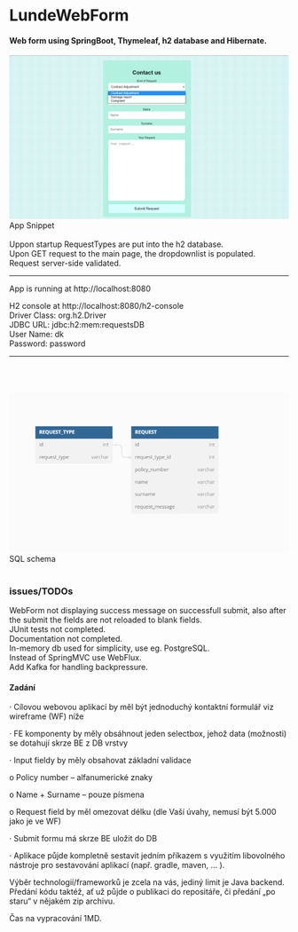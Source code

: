 # LundeWebForm

<H4> Web form using SpringBoot, Thymeleaf, h2 database and Hibernate. </h4>

<div align="Left">
    <img src="/images/WebFormSnippet.png" width="800px"</img> 
</div>
App Snippet 
<br><br>
Uppon startup RequestTypes are put into the h2 database. 
<br>
Upon GET request to the main page, the dropdownlist is populated.
<br>
Request server-side validated.

---------------------------

App is running at http://localhost:8080

H2 console at http://localhost:8080/h2-console    
Driver Class: org.h2.Driver  
JDBC URL: jdbc:h2:mem:requestsDB  
User Name: dk  
Password: password 

---------------------------

<br>
<br>
<br>
<div align="left">
    <img src="/images/schema.png" width="600px"</img> 
</div>
SQL schema
<br>
<br>

<h3>issues/TODOs</h3>
WebForm not displaying success message on successfull submit, also after the submit the fields are not reloaded to blank fields.<br>
JUnit tests not completed.<br>
Documentation not completed.<br>
In-memory db used for simplicity, use eg. PostgreSQL.<br>
Instead of SpringMVC use WebFlux.<br>
Add Kafka for handling backpressure.



<h4>Zadání</h4>
·         Cílovou webovou aplikací by měl být jednoduchý kontaktní formulář viz wireframe (WF) níže

·         FE komponenty by měly obsáhnout jeden selectbox, jehož data (možnosti) se dotahují skrze BE z DB vrstvy

·         Input fieldy by měly obsahovat základní validace 

o    Policy number – alfanumerické znaky

o    Name + Surname – pouze písmena

o    Request field by měl omezovat délku (dle Vaší úvahy, nemusí být 5.000 jako je ve WF)

·         Submit formu má skrze BE uložit do DB

·         Aplikace půjde kompletně sestavit jedním příkazem s využitím libovolného nástroje pro sestavování aplikací (např. gradle, maven, … ).


Výběr technologií/frameworků je zcela na vás, jediný limit je Java backend. Předání kódu taktéž, ať už půjde o publikaci do repositáře, či předání „po staru“ v nějakém zip archivu.

Čas na vypracování 1MD.

